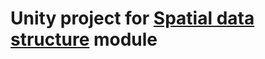 # Unity project for [Spatial data structure](https://github.com/nobnak/EfficientSpatialDataStructureUnity) module
 
